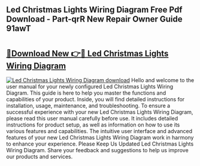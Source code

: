 ## Led Christmas Lights Wiring Diagram Free Pdf Download - Part-qrR New Repair Owner Guide 91awT

# <h2><a href="http://dfidl59.blite.top/?on=Led+Christmas+Lights+Wiring+Diagram">🔗Download New 👉🔴 Led Christmas Lights Wiring Diagram</a></h2>

[![Led Christmas Lights Wiring Diagram download](https://i.imgur.com/lujVjoI.png)](http://dfidl59.blite.top/?on=Led+Christmas+Lights+Wiring+Diagram)
Hello and welcome to the user manual for your newly configured Led Christmas Lights Wiring Diagram. This guide is here to help you master the functions and capabilities of your product. Inside, you will find detailed instructions for installation, usage, maintenance, and troubleshooting. To ensure a successful experience with your new Led Christmas Lights Wiring Diagram, please read this user manual carefully before use. It includes detailed instructions for product setup, as well as information on how to use its various features and capabilities. The intuitive user interface and advanced features of your new Led Christmas Lights Wiring Diagram work in harmony to enhance your experience. Please Keep Us Updated Led Christmas Lights Wiring Diagram. Share your feedback and suggestions to help us improve our products and services.
